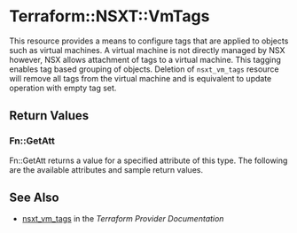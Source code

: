 # Terraform::NSXT::VmTags

This resource provides a means to configure tags that are applied to objects such as virtual machines. A virtual machine is not directly managed by NSX however, NSX allows attachment of tags to a virtual machine. This tagging enables tag based grouping of objects. Deletion of `nsxt_vm_tags` resource will remove all tags from the virtual machine and is equivalent to update operation with empty tag set.

## Return Values

### Fn::GetAtt

Fn::GetAtt returns a value for a specified attribute of this type. The following are the available attributes and sample return values.

## See Also

* [nsxt_vm_tags](https://www.terraform.io/docs/providers/nsxt/r/vm_tags.html) in the _Terraform Provider Documentation_